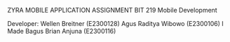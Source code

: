 ZYRA MOBILE APPLICATION 
ASSIGNMENT BIT 219 Mobile Development

Developer:
Wellen Breitner (E2300128)
Agus Raditya Wibowo (E2300106)
I Made Bagus Brian Anjuna (E2300116)
